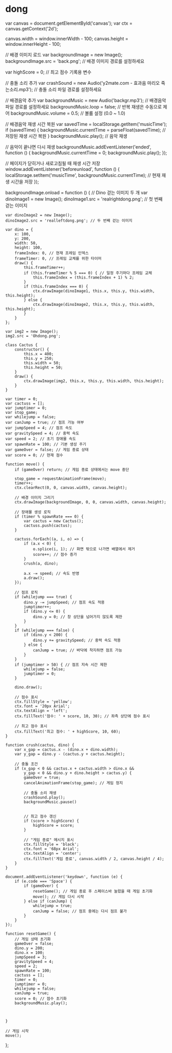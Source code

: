 # dong
var canvas = document.getElementById('canvas');
var ctx = canvas.getContext('2d');

canvas.width = window.innerWidth - 100;
canvas.height = window.innerHeight - 100;

// 배경 이미지 로드
var backgroundImage = new Image();
backgroundImage.src = 'back.png'; // 배경 이미지 경로를 설정하세요

var highScore = 0; // 최고 점수 기록용 변수

// 충돌 소리 추가
var crashSound = new Audio('y2mate.com - 효과음 마리오 죽는소리.mp3'); // 충돌 소리 파일 경로를 설정하세요

// 배경음악 추가
var backgroundMusic = new Audio('backgr.mp3'); // 배경음악 파일 경로를 설정하세요
backgroundMusic.loop = false; // 반복 재생은 수동으로 제어
backgroundMusic.volume = 0.5; // 볼륨 설정 (0.0 ~ 1.0)

// 배경음악 재생 시간 복원
var savedTime = localStorage.getItem('musicTime');
if (savedTime) {
    backgroundMusic.currentTime = parseFloat(savedTime); // 저장된 재생 시간 복원
}
backgroundMusic.play(); // 음악 재생

// 음악이 끝나면 다시 재생
backgroundMusic.addEventListener('ended', function () {
    backgroundMusic.currentTime = 0;
    backgroundMusic.play();
});

// 페이지가 닫히거나 새로고침될 때 재생 시간 저장
window.addEventListener('beforeunload', function () {
    localStorage.setItem('musicTime', backgroundMusic.currentTime); // 현재 재생 시간을 저장
});

backgroundImage.onload = function () {
    // Dino 걷는 이미지 두 개
    var dinoImage1 = new Image();
    dinoImage1.src = 'realrightdong.png'; // 첫 번째 걷는 이미지

    var dinoImage2 = new Image();
    dinoImage2.src = 'realleftdong.png'; // 두 번째 걷는 이미지

    var dino = {
        x: 100,
        y: 200,
        width: 50,
        height: 100,
        frameIndex: 0, // 현재 프레임 인덱스
        frameTimer: 0, // 프레임 교체를 위한 타이머
        draw() {
            this.frameTimer++;
            if (this.frameTimer % 5 === 0) { // 일정 주기마다 프레임 교체
                this.frameIndex = (this.frameIndex + 1) % 2;
            }
            if (this.frameIndex === 0) {
                ctx.drawImage(dinoImage1, this.x, this.y, this.width, this.height);
            } else {
                ctx.drawImage(dinoImage2, this.x, this.y, this.width, this.height);
            }
        }
    };

    var img2 = new Image();
    img2.src = 'Ohdong.png';

    class Cactus {
        constructor() {
            this.x = 400;
            this.y = 250;
            this.width = 50;
            this.height = 50;
        }
        draw() {
            ctx.drawImage(img2, this.x, this.y, this.width, this.height);
        }
    }

    var timer = 0;
    var cactuss = [];
    var jumptimer = 0;
    var stop_game;
    var whilejump = false;
    var canJump = true; // 점프 가능 여부
    var jumpSpeed = 4; // 점프 속도
    var gravitySpeed = 4; // 중력 속도
    var speed = 2; // 초기 장애물 속도
    var spawnRate = 100; // 기본 생성 주기
    var gameOver = false; // 게임 종료 상태
    var score = 0; // 현재 점수

    function move() {
        if (gameOver) return; // 게임 종료 상태에서는 move 중단

        stop_game = requestAnimationFrame(move);
        timer++;
        ctx.clearRect(0, 0, canvas.width, canvas.height);

        // 배경 이미지 그리기
        ctx.drawImage(backgroundImage, 0, 0, canvas.width, canvas.height);

        // 장애물 생성 로직
        if (timer % spawnRate === 0) {
            var cactus = new Cactus();
            cactuss.push(cactus);
        }

        cactuss.forEach((a, i, o) => {
            if (a.x < 0) {
                o.splice(i, 1); // 화면 밖으로 나가면 배열에서 제거
                score++; // 점수 증가
            }
            crush(a, dino);

            a.x -= speed; // 속도 반영
            a.draw();
        });

        // 점프 로직
        if (whilejump === true) {
            dino.y -= jumpSpeed; // 점프 속도 적용
            jumptimer++;
            if (dino.y <= 0) {
                dino.y = 0; // 창 상단을 넘어가지 않도록 제한
            }
        }
        if (whilejump === false) {
            if (dino.y < 200) {
                dino.y += gravitySpeed; // 중력 속도 적용
            } else {
                canJump = true; // 바닥에 착지하면 점프 가능
            }
        }
        if (jumptimer > 50) { // 점프 지속 시간 제한
            whilejump = false;
            jumptimer = 0;
        }

        dino.draw();

        // 점수 표시
        ctx.fillStyle = 'yellow';
        ctx.font = '20px Arial';
        ctx.textAlign = 'left';
        ctx.fillText('점수: ' + score, 10, 30); // 좌측 상단에 점수 표시

        // 최고 점수 표시
        ctx.fillText('최고 점수: ' + highScore, 10, 60);
    }

    function crush(cactus, dino) {
        var x_gap = cactus.x - (dino.x + dino.width);
        var y_gap = dino.y - (cactus.y + cactus.height);

        // 충돌 조건
        if (x_gap < 0 && cactus.x + cactus.width > dino.x &&
            y_gap < 0 && dino.y + dino.height > cactus.y) {
            gameOver = true;
            cancelAnimationFrame(stop_game); // 게임 정지

            // 충돌 소리 재생
            crashSound.play();
            backgroundMusic.pause()
            

            // 최고 점수 갱신
            if (score > highScore) {
                highScore = score;
            }

            // "게임 종료" 메시지 표시
            ctx.fillStyle = 'black';
            ctx.font = '68px Arial';
            ctx.textAlign = 'center';
            ctx.fillText('게임 종료', canvas.width / 2, canvas.height / 4);
        }
    }

    document.addEventListener('keydown', function (e) {
        if (e.code === 'Space') {
            if (gameOver) {
                resetGame(); // 게임 종료 후 스페이스바 눌렀을 때 게임 초기화
                move(); // 게임 다시 시작
            } else if (canJump) {
                whilejump = true;
                canJump = false; // 점프 중에는 다시 점프 불가
            }
        }
    });

    function resetGame() {
        // 게임 상태 초기화
        gameOver = false;
        dino.y = 200;
        dino.x = 100;
        jumpSpeed = 3;
        gravitySpeed = 4;
        speed = 2;
        spawnRate = 100;
        cactuss = [];
        timer = 0;
        jumptimer = 0;
        whilejump = false;
        canJump = true;
        score = 0; // 점수 초기화
        backgroundMusic.play();

   

    }

    // 게임 시작
    move();
};
